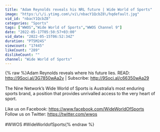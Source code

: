 ```yaml
---
title: "Adam Reynolds reveals his NRL future | Wide World of Sports"
image: "https:\/\/i.ytimg.com\/vi\/nbacY1QcbZ8\/hqdefault.jpg"
vid_id: "nbacY1QcbZ8"
categories: "Sports"
tags: ["WWOS","Wide World of Sports","WWOS Channel 9"]
date: "2022-05-17T05:50:57+03:00"
vid_date: "2022-05-15T06:52:34Z"
duration: "PT5M24S"
viewcount: "17445"
likeCount: "289"
dislikeCount: ""
channel: "Wide World of Sports"
---
```

{% raw %}Adam Reynolds reveals where his future lies. READ: <a rel="nofollow" target="blank" href="http://9Soci.al/3G7850wAa2v">http://9Soci.al/3G7850wAa2v</a> | Subscribe: <a rel="nofollow" target="blank" href="http://9Soci.al/c66350wAa29">http://9Soci.al/c66350wAa29</a><br /><br />The Nine Network’s Wide World of Sports is Australia’s most enduring sports brand, a position that provides unrivalled access to the very heart of sport. <br /><br />Like us on Facebook: <a rel="nofollow" target="blank" href="https://www.facebook.com/WideWorldOfSports">https://www.facebook.com/WideWorldOfSports</a>  <br />Follow us on Twitter: <a rel="nofollow" target="blank" href="https://twitter.com/wwos">https://twitter.com/wwos</a><br /><br />#WWOS #WideWorldofSports{% endraw %}
